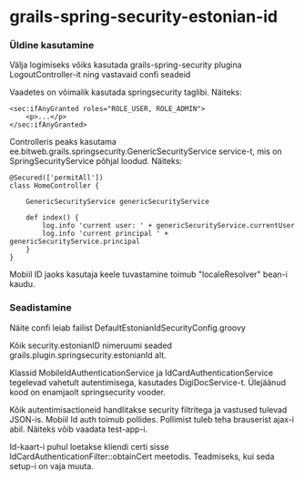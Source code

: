 # grails-spring-security-estonian-id

### Üldine kasutamine
Välja logimiseks võiks kasutada grails-spring-security plugina LogoutController-it ning vastavaid confi seadeid

Vaadetes on võimalik kasutada springsecurity taglibi.
Näiteks:
```
<sec:ifAnyGranted roles="ROLE_USER, ROLE_ADMIN">
    <p>...</p>
</sec:ifAnyGranted>
```

Controlleris peaks kasutama ee.bitweb.grails.springsecurity.GenericSecurityService service-t, mis on SpringSecurityService põhjal loodud.
Näiteks:
```
@Secured(['permitAll'])
class HomeController {

    GenericSecurityService genericSecurityService

    def index() {
        log.info 'current user: ' + genericSecurityService.currentUser
        log.info 'current principal ' + genericSecurityService.principal
    }
}
```

Mobiil ID jaoks kasutaja keele tuvastamine toimub "localeResolver" bean-i kaudu.

### Seadistamine
Näite confi leiab failist DefaultEstonianIdSecurityConfig.groovy

Kõik security.estonianID nimeruumi seaded grails.plugin.springsecurity.estonianId alt.

Klassid MobileIdAuthenticationService ja IdCardAuthenticationService tegelevad vahetult autentimisega, kasutades DigiDocService-t. Ülejäänud kood on enamjaolt springsecurity vooder.

Kõik autentimisactioneid handlitakse security filtritega ja vastused tulevad JSON-is. Mobiil Id auth toimub pollides. Pollimist tuleb teha brauserist ajax-i abil. Näiteks võib vaadata test-app-i.

Id-kaart-i puhul loetakse kliendi certi sisse IdCardAuthenticationFilter::obtainCert meetodis. Teadmiseks, kui seda setup-i on vaja muuta.
